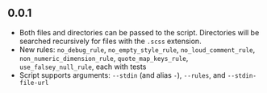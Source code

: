 ## 0.0.1

* Both files and directories can be passed to the script. Directories will be
  searched recursively for files with the `.scss` extension.
* New rules: `no_debug_rule`, `no_empty_style_rule`, `no_loud_comment_rule`,
  `non_numeric_dimension_rule`, `quote_map_keys_rule`, `use_falsey_null_rule`,
  each with tests
* Script supports arguments: `--stdin` (and alias `-`), `--rules`, and
  `--stdin-file-url`
